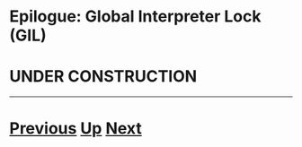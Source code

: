 
# Epilogue: Global Interpreter Lock (GIL)

# UNDER CONSTRUCTION

***

# [Previous](epilogue.md) [Up](epilogue.md) [Next](closures.md)  
